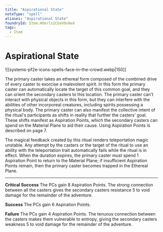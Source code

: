```yaml
---
title: "Aspirational State"
noteType: "spell"
aliases: "Aspirational State"
foundryId: Item.HOerls2CUaVOv0ed
tags:
  - Item
---
```


# Aspirational State
![[systems-pf2e-icons-spells-face-in-the-crowd.webp|150]]

The primary caster takes an ethereal form composed of the combined drive of every caster to exorcise a malevolent spirit. In this form the primary caster can automatically locate the target of this common goal, and they can orient the secondary casters to this location. The primary caster can't interact with physical objects in this form, but they can interfere with the abilities of other incorporeal creatures, including spirits possessing a physical body. The primary caster can also manifest the collective intent of the ritual's participants as shifts in reality that further the casters' goal. These shifts manifest as Aspiration Points, which the secondary casters can spend on the Material Plane to aid their cause. Using Aspiration Points is described on page 7.

The magical feedback created by this ritual renders teleportation magic unstable. Any attempt by the casters or the target of the ritual to use an ability with the teleportation trait automatically fails while the ritual is in effect. When the duration expires, the primary caster must spend 1 Aspiration Point to return to the Material Plane; if insufficient Aspiration Points remain, then the primary caster becomes trapped in the Ethereal Plane.

* * *

**Critical Success** The PCs gain 8 Aspiration Points. The strong connection between all the casters gives the secondary casters resistance 5 to void damage for the remainder of the adventure.

**Success** The PCs gain 6 Aspiration Points.

**Failure** The PCs gain 4 Aspiration Points. The tenuous connection between the casters makes them vulnerable to entropy, giving the secondary casters weakness 5 to void damage for the remainder of the adventure.
